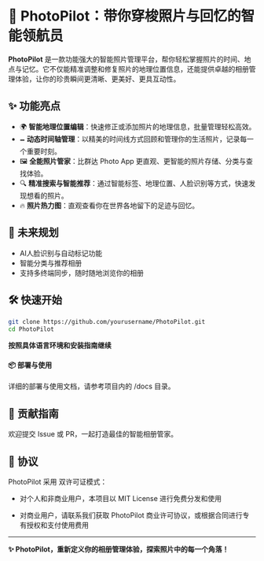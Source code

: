 # 📍 PhotoPilot：带你穿梭照片与回忆的智能领航员

**PhotoPilot** 是一款功能强大的智能照片管理平台，帮你轻松掌握照片的时间、地点与记忆。它不仅能精准调整和修复照片的地理位置信息，还能提供卓越的相册管理体验，让你的珍贵瞬间更清晰、更美好、更具互动性。

## ✨ 功能亮点

- 🌍 **智能地理位置编辑**：快速修正或添加照片的地理信息，批量管理轻松高效。
- 🗕️ **动态时间轴管理**：以精美的时间线方式回顾和管理你的生活照片，记录每一个重要时刻。
- 🖼️ **全能照片管家**：比群达 Photo App 更直观、更智能的照片存储、分类与查找体验。
- 🔍 **精准搜索与智能推荐**：通过智能标签、地理位置、人脸识别等方式，快速发现想看的照片。
- 🔥 **照片热力图**：直观查看你在世界各地留下的足迹与回忆。

## 🚀 未来规划
- AI人脸识别与自动标记功能
- 智能分类与推荐相册
- 支持多终端同步，随时随地浏览你的相册

## 🛠️ 快速开始
```bash
git clone https://github.com/yourusername/PhotoPilot.git
cd PhotoPilot
```

**按照具体语言环境和安装指南继续**

#### 📦 部署与使用
详细的部署与使用文档，请参考项目内的 /docs 目录。

## 🌟 贡献指南
欢迎提交 Issue 或 PR，一起打造最佳的智能相册管家。

## 📜 协议
PhotoPilot 采用 双许可证模式：

- 对个人和非商业用户，本项目以 MIT License 进行免费分发和使用

- 对商业用户，请联系我们获取 PhotoPilot 商业许可协议，或根据合同进行专有授权和支付使用费用

---

**✨ PhotoPilot，重新定义你的相册管理体验，探索照片中的每一个角落！**
